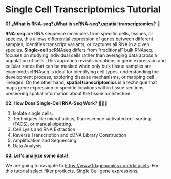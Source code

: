 # Single Cell Transcriptomics Tutorial 

**01.¿What is RNA-seq?¿What is scRNA-seq?¿spatial transcriptomics?** 🤔

**RNA-seq** are RNA sequence molecules from specific cells, tissues, or species, this allows differential expression of genes between different samples, identifies transcript variants, or captures all RNA in a given species. **Single-cell** scRNAseq differs from “traditional” bulk RNAseq. focuses on studying individual cells rather than averaging data across a population of cells. This approach reveals variations in gene expression and cellular states that can be masked when only bulk tissue samples are examined.scRNAseq is ideal for identifying cell types, understanding the development process, exploring disease mechanisms, or mapping cell lineages. On the other hand, **spatial transcriptomics** is a technique that maps gene expression to specific locations within tissue sections, preserving spatial information about the tissue architecture.

**02. How Does Single-Cell RNA-Seq Work?** 👩🏽‍🔬

1. Isolate single cells.
2. Techniques like microfluidics, fluorescence-activated cell sorting (FACS), or manual pipetting.
3. Cell Lysis and RNA Extraction
4. Reverse Transcription and cDNA Library Construction
5. Amplification and Sequencing
6. Data Analysis 

**03. Let's analyze some data!**

We are going to navigate to https://www.10xgenomics.com/datasets. For this tutorial select filter products, Single Cell gene expressions,
